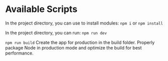 
# Available Scripts

In the project directory, you can use to install modules:
`npm i` or `npm install`

In the project directory, you can run:
`npm run dev`

`npm run build`
Create the app for production in the build folder.
Properly package Node in production mode and optimize the build for best performance.